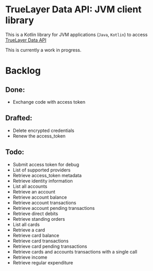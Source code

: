 # TrueLayer Data API: JVM client library
This is a Kotlin library for JVM applications (`Java`, `Kotlin`) to access [TrueLayer Data API](https://truelayer.com/data-api/) 

This is currently a work in progress.

# Backlog
## Done:
- Exchange code with access token
## Drafted:
- Delete encrypted credentials
- Renew the access_token
## Todo:
- Submit access token for debug
- List of supported providers
- Retrieve access_token metadata
- Retrieve identity information
- List all accounts
- Retrieve an account
- Retrieve account balance
- Retrieve account transactions
- Retrieve account pending transactions
- Retrieve direct debits
- Retrieve standing orders
- List all cards
- Retrieve a card
- Retrieve card balance
- Retrieve card transactions
- Retrieve card pending transactions
- Retrieve cards and accounts transactions with a single call
- Retrieve income
- Retrieve regular expenditure